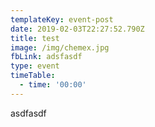 ```yaml
---
templateKey: event-post
date: 2019-02-03T22:27:52.790Z
title: test
image: /img/chemex.jpg
fbLink: adsfasdf
type: event
timeTable:
  - time: '00:00'
---
```

asdfasdf
